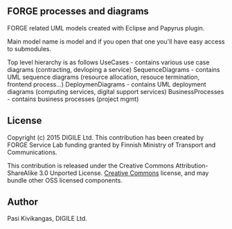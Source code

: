 
## FORGE processes and diagrams

FORGE related UML models created with Eclipse and Papyrus plugin.

Main model name is model and if you open that one you'll have easy access to submodules.

Top level hierarchy is as follows
UseCases - contains various use case diagrams (contracting, devloping a service)
SequenceDiagrams - contains UML sequence diagrams (resource allocation, resouce termination, frontend process...)
DeploymenDiagrams - contains UML deployment diagrams (computing services, digital support services)
BusinessProcesses - contains business processes (project mgmt)

## License

Copyright (c) 2015 DIGILE Ltd.
This contribution has been created by FORGE Service Lab funding granted by
Finnish Ministry of Transport and Communications.

This contribution is released under the Creative Commons Attribution-ShareAlike 3.0 Unported License. [Creative Commons](https://creativecommons.org/) license, and may bundle other
OSS licensed components.

## Author

Pasi Kivikangas, DIGILE Ltd.

